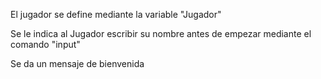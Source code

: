 El jugador se define mediante la variable "Jugador" 

Se le indica al Jugador escribir su nombre antes de empezar mediante el comando "input" 

Se da un mensaje de bienvenida 
